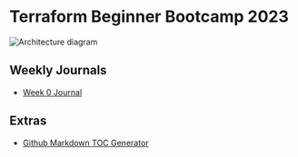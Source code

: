 # Terraform Beginner Bootcamp 2023


![Architecture diagram](https://github.com/oluwato1123/terraform-beginner-bootcamp-2023/assets/77586531/b646e6b2-9893-469e-8641-791af799f52c)


## Weekly Journals
- [Week 0 Journal](journal/week0.md)

## Extras
- [Github Markdown TOC Generator](https://derlin.github.io/bitdowntoc/)
